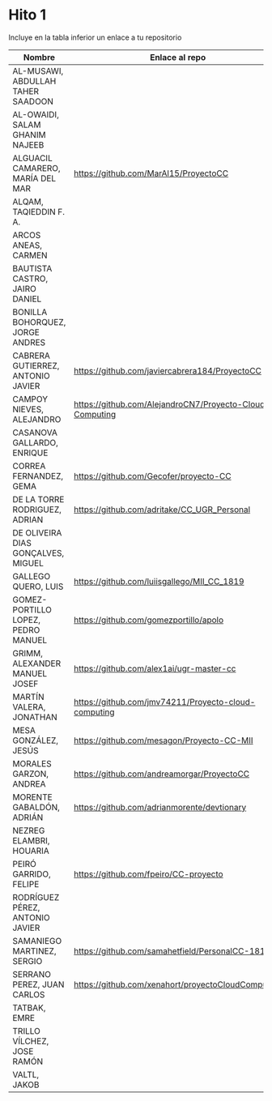 # Hito 1

Incluye en la tabla inferior un enlace a tu repositorio

| Nombre   | Enlace al repo | Versión |
|----------|--------------- |---------|
| AL-MUSAWI,  ABDULLAH TAHER SAADOON | | |
| AL-OWAIDI,  SALAM GHANIM NAJEEB | | |
| ALGUACIL CAMARERO,  MARÍA DEL MAR | https://github.com/MarAl15/ProyectoCC  | 2.0.1 |
| ALQAM,  TAQIEDDIN F. A. | | |
| ARCOS ANEAS, CARMEN | | |
| BAUTISTA CASTRO,  JAIRO DANIEL | | |
| BONILLA BOHORQUEZ,  JORGE ANDRES | | |
| CABRERA GUTIERREZ,  ANTONIO JAVIER | https://github.com/javiercabrera184/ProyectoCC | 1.1 |
| CAMPOY NIEVES, ALEJANDRO | https://github.com/AlejandroCN7/Proyecto-Cloud-Computing | 2.0.1 |
| CASANOVA GALLARDO, ENRIQUE | | |
| CORREA FERNANDEZ,  GEMA | https://github.com/Gecofer/proyecto-CC | 2.0 |
| DE LA TORRE RODRIGUEZ,  ADRIAN | https://github.com/adritake/CC_UGR_Personal | 2.2.1 |
| DE OLIVEIRA DIAS GONÇALVES, MIGUEL | | |
| GALLEGO QUERO,  LUIS | https://github.com/luiisgallego/MII_CC_1819 | 2.0.2 |
| GOMEZ-PORTILLO LOPEZ,  PEDRO MANUEL | https://github.com/gomezportillo/apolo | 2.2 |
| GRIMM,  ALEXANDER MANUEL JOSEF | https://github.com/alex1ai/ugr-master-cc | 2.2 |
| MARTÍN VALERA, JONATHAN | https://github.com/jmv74211/Proyecto-cloud-computing | 2.0 |
| MESA GONZÁLEZ, JESÚS | https://github.com/mesagon/Proyecto-CC-MII | 2.2 |
| MORALES GARZON,  ANDREA | https://github.com/andreamorgar/ProyectoCC | 2.2 |
| MORENTE GABALDÓN, ADRIÁN | https://github.com/adrianmorente/devtionary | 2.0 |
| NEZREG ELAMBRI,   HOUARIA | | |
| PEIRÓ GARRIDO,  FELIPE | https://github.com/fpeiro/CC-proyecto | 2 |
| RODRÍGUEZ PÉREZ, ANTONIO JAVIER | | |
| SAMANIEGO MARTINEZ,  SERGIO | https://github.com/samahetfield/PersonalCC-1819 | 2.2 |
| SERRANO PEREZ,  JUAN CARLOS | https://github.com/xenahort/proyectoCloudComputing | 1 |
| TATBAK,  EMRE | | |
| TRILLO VÍLCHEZ,  JOSE RAMÓN | | |
| VALTL,  JAKOB | | |

